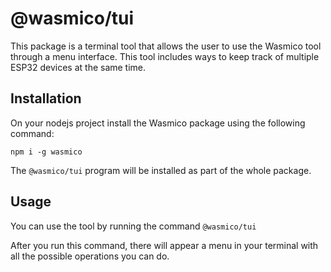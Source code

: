 # @wasmico/tui

This package is a terminal tool that allows the user to use the Wasmico tool through a menu interface. This tool includes ways to keep track of multiple ESP32 devices at the same time.

## Installation

On your nodejs project install the Wasmico package using the following command:

`npm i -g wasmico`

The `@wasmico/tui` program will be installed as part of the whole package.

## Usage

You can use the tool by running the command `@wasmico/tui`

After you run this command, there will appear a menu in your terminal with all the possible operations you can do.